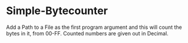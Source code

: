 # Simple-Bytecounter

Add a Path to a File as the first program argument and this will count the bytes in it, from 00-FF.
Counted numbers are given out in Decimal.
